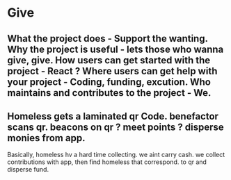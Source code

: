 # Give
What the project does - Support the wanting. 
Why the project is useful - lets those who wanna give, give. 
How users can get started with the project - React ?
Where users can get help with your project - Coding, funding, excution.
Who maintains and contributes to the project - We.
-----------------------------------------------------------
Homeless gets a laminated qr Code. benefactor scans qr. 
beacons on qr ? meet points ? disperse monies from app.
------------------------------------------------------------
Basically, homeless hv a hard time collecting. we aint carry cash.
we collect contributions with app,
then find homeless that correspond. to qr and disperse fund.  
